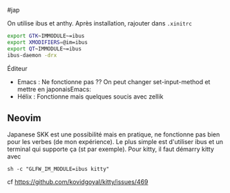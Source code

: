 #jap

On utilise ibus et anthy. Après installation, rajouter dans `.xinitrc`

```sh
export GTK~IMMODULE~=ibus
export XMODIFIERS=@im=ibus 
export QT~IMMODULE~=ibus
ibus-daemon -drx
```

Éditeur
- Emacs : Ne fonctionne pas ?? On peut changer set-input-method et mettre en japonaisEmacs: 
- Hélix : Fonctionne mais quelques soucis avec zellik
## Neovim
Japanese SKK est une possibilité mais en pratique, ne fonctionne pas bien pour les verbes (de mon expérience). Le plus simple  est d\'utiliser ibus et un terminal qui supporte ça (st par exemple).
Pour kitty, il faut démarry kitty avec
``` example
sh -c "GLFW_IM_MODULE=ibus kitty"
```
cf <https://github.com/kovidgoyal/kitty/issues/469>
